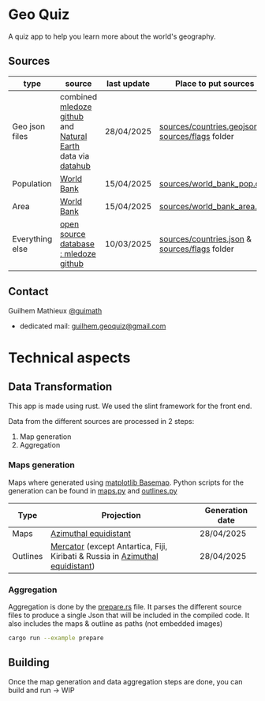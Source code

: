 # Geo Quiz

A quiz app to help you learn more about the world's geography.

## Sources

|type| source | last update| Place to put sources|
|- | - | - | - |
| Geo json files | combined [mledoze github](https://github.com/mledoze/countries) and [Natural Earth](https://www.naturalearthdata.com/downloads/10m-cultural-vectors/) data via [datahub](https://datahub.io/core/geo-countries)  |  28/04/2025 |  [sources/countries.geojson](sources/countries.geojson) &  [sources/flags](sources/flags) folder
| Population | [World Bank](https://data.worldbank.org/indicator/SP.POP.TOTL) | 15/04/2025 | [sources/world_bank_pop.csv](sources/world_bank_pop.csv) |
| Area | [World Bank](https://data.worldbank.org/indicator/AG.LND.TOTL.K2) | 15/04/2025 | [sources/world_bank_area.csv](sources/world_bank_area.csv) |
| Everything else | [open source database : mledoze github](https://github.com/mledoze/countries) | 10/03/2025 | [sources/countries.json](sources/countries.json) & [sources/flags](sources/flags) folder|


## Contact

Guilhem Mathieux [@guimath](https://github.com/guimath)
- dedicated mail: [guilhem.geoquiz@gmail.com](mailto:guilhem.geoquiz@gmail.com)



# Technical aspects

## Data Transformation

This app is made using rust. We used the slint framework for the front end.

Data from the different sources are processed in 2 steps:
1. Map generation
1. Aggregation



###  Maps generation 

Maps where generated using [matplotlib Basemap](https://matplotlib.org/basemap/stable/). Python scripts for the generation can be found in [maps.py](sources/maps.py) and [outlines.py](sources/outlines.py)

| Type | Projection | Generation date | 
| - | - | - | 
| Maps | [Azimuthal equidistant](https://en.wikipedia.org/wiki/Azimuthal_equidistant_projection) | 28/04/2025 | 
| Outlines | [Mercator](https://en.wikipedia.org/wiki/Mercator_projection) (except Antartica, Fiji, Kiribati & Russia in [Azimuthal equidistant](https://en.wikipedia.org/wiki/Azimuthal_equidistant_projection))  | 28/04/2025 | 

### Aggregation

Aggregation is done by the [prepare.rs]() file. It parses the different source files to produce a single Json that will be included in the compiled code.
It also includes the maps & outline as paths (not embedded images)
```sh
cargo run --example prepare
```

## Building

Once the map generation and data aggregation steps are done, you can build and run -> WIP

<!-- - For Desktop : ```cargo run```
- For Android : ```cargo run``` -->
